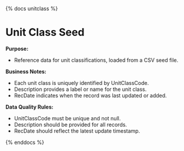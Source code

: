 {% docs unitclass %}

# Unit Class Seed
**Purpose:**

 - Reference data for unit classifications, loaded from a CSV seed file.

**Business Notes:**

 - Each unit class is uniquely identified by UnitClassCode.
 - Description provides a label or name for the unit class.
 - RecDate indicates when the record was last updated or added.

**Data Quality Rules:**

 - UnitClassCode must be unique and not null.
 - Description should be provided for all records.
 - RecDate should reflect the latest update timestamp.

{% enddocs %}
